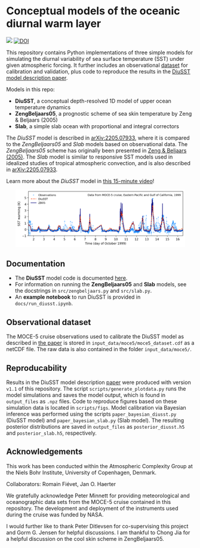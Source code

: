 # Conceptual models of the oceanic diurnal warm layer

[![](https://img.shields.io/badge/docs-dev-blue.svg)](#documentation) [![DOI](https://zenodo.org/badge/DOI/10.5281/zenodo.xx.svg)](https://doi.org/10.5281/zenodo.xx)

This repository contains Python implementations of three simple models for simulating the diurnal variability of sea surface temperature (SST) under given atmospheric forcing. It further includes an observational [dataset](#observational-dataset) for calibration and validation, plus code to reproduce the results in the [DiuSST model description paper](https://arxiv.org/abs/2205.07933).

Models in this repo:
* **DiuSST**, a conceptual depth-resolved 1D model of upper ocean temperature dynamics
* **ZengBeljaars05**, a prognostic scheme of sea skin temperature by Zeng & Beljaars (2005)
* **Slab**, a simple slab ocean with proportional and integral correctors

The *DiuSST* model is described in [arXiv:2205.07933](https://arxiv.org/abs/2205.07933), where it is compared to the *ZengBeljaars05* and *Slab* models based on observational data. The *ZengBeljaars05* scheme has originally been presented in [Zeng & Beljaars (2005)](https://doi.org/10.1029/2005GL023030). The *Slab* model is similar to responsive SST models used in idealized studies of tropical atmospheric convection, and is also described in [arXiv:2205.07933](https://arxiv.org/abs/2205.07933).

Learn more about the *DiuSST* model in [this 15-minute video](https://youtu.be/KdOWF_fzRLE)!

<p align = "center"><img src="https://github.com/reykboerner/diusst/blob/master/docs/header-image.png" alt="header-image" width="90%"/></p>

## Documentation
- The **DiuSST** model code is documented [here](https://github.com/reykboerner/diusst/blob/master/docs/diusst.md).
- For information on running the **ZengBeljaars05** and **Slab** models, see the docstrings in `src/zengbeljaars.py` and `src/slab.py`.
- An **example notebook** to run DiuSST is provided in `docs/run_diusst.ipynb`.

## Observational dataset
The MOCE-5 cruise observations used to calibrate the DiuSST model as described in [the paper](https://arxiv.org/abs/2205.07933) is stored in `input_data/moce5/moce5_dataset.cdf` as a netCDF file. The raw data is also contained in the folder `input_data/moce5/`.

## Reproducability
Results in the DiuSST model description [paper](https://arxiv.org/abs/2205.07933) were produced with version `v1.1` of this repository. The script `scripts/generate_plotdata.py` runs the model simulations and saves the model output, which is found in `output_files` as `.npz` files. Code to reproduce figures based on these simulation data is located in `scripts/figs`. Model calibration via Bayesian inference was performed using the scripts `paper_bayesian_diusst.py` (DiuSST model) and `paper_bayesian_slab.py` (Slab model). The resulting posterior distributions are saved in `output_files` as `posterior_diusst.h5` and `posterior_slab.h5`, respectively.

## Acknowledgements
This work has been conducted within the Atmospheric Complexity Group at the Niels Bohr Institute, University of Copenhagen, Denmark.

Collaborators: Romain Fiévet, Jan O. Haerter

We gratefully acknowledge Peter Minnett for providing meteorological and oceanographic data sets from the MOCE-5 cruise contained in this repository. The development and deployment of the instruments used during the cruise was funded by NASA.

I would further like to thank Peter Ditlevsen for co-supervising this project and Gorm G. Jensen for helpful discussions. I am thankful to Chong Jia for a helpful discussion on the cool skin scheme in ZengBeljaars05.